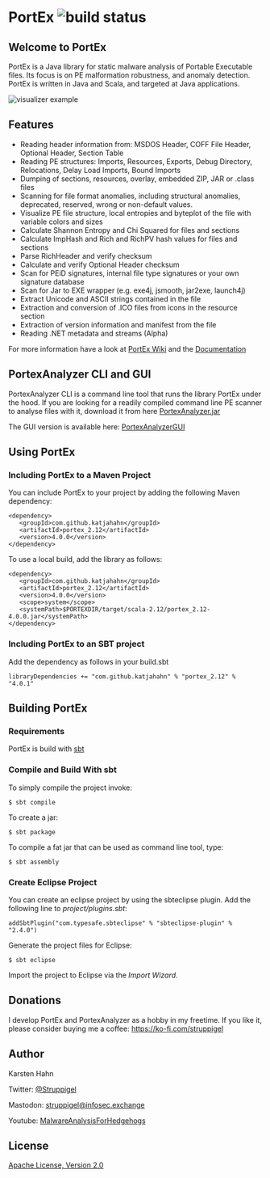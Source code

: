 PortEx ![build status](https://travis-ci.org/katjahahn/PortEx.svg?branch=master)
======

## Welcome to PortEx

PortEx is a Java library for static malware analysis of Portable Executable files. Its focus is on PE malformation robustness, and anomaly detection. 
PortEx is written in Java and Scala, and targeted at Java applications.  

![visualizer example](http://i.imgur.com/7NBze4O.png)

## Features

* Reading header information from: MSDOS Header, COFF File Header, Optional Header, Section Table
* Reading PE structures: Imports, Resources, Exports, Debug Directory, Relocations, Delay Load Imports, Bound Imports
* Dumping of sections, resources, overlay, embedded ZIP, JAR or .class files
* Scanning for file format anomalies, including structural anomalies, deprecated, reserved, wrong or non-default values.
* Visualize PE file structure, local entropies and byteplot of the file with variable colors and sizes
* Calculate Shannon Entropy and Chi Squared for files and sections
* Calculate ImpHash and Rich and RichPV hash values for files and sections
* Parse RichHeader and verify checksum
* Calculate and verify Optional Header checksum
* Scan for PEiD signatures, internal file type signatures or your own signature database
* Scan for Jar to EXE wrapper (e.g. exe4j, jsmooth, jar2exe, launch4j)
* Extract Unicode and ASCII strings contained in the file
* Extraction and conversion of .ICO files from icons in the resource section
* Extraction of version information and manifest from the file
* Reading .NET metadata and streams (Alpha)

For more information have a look at [PortEx Wiki](https://github.com/struppigel/PortEx/wiki) and the [Documentation](http://struppigel.github.io/PortEx/javadocs/)

## PortexAnalyzer CLI and GUI

PortexAnalyzer CLI is a command line tool that runs the library PortEx under the hood. If you are looking for a readily compiled command line PE scanner to analyse files with it, download it from here [PortexAnalyzer.jar](https://github.com/katjahahn/PortEx/raw/master/progs/PortexAnalyzer.jar)

The GUI version is available here: [PortexAnalyzerGUI](https://github.com/struppigel/PortexAnalyzerGUI)

## Using PortEx

### Including PortEx to a Maven Project

You can include PortEx to your project by adding the following Maven dependency:

```
<dependency>
   <groupId>com.github.katjahahn</groupId>
   <artifactId>portex_2.12</artifactId>
   <version>4.0.0</version>
</dependency> 
```

To use a local build, add the library as follows:

```
<dependency>
   <groupId>com.github.katjahahn</groupId>
   <artifactId>portex_2.12</artifactId>
   <version>4.0.0</version>
   <scope>system</scope>
   <systemPath>$PORTEXDIR/target/scala-2.12/portex_2.12-4.0.0.jar</systemPath>
</dependency> 
```

### Including PortEx to an SBT project

Add the dependency as follows in your build.sbt

```
libraryDependencies += "com.github.katjahahn" % "portex_2.12" % "4.0.1"
```

## Building PortEx

### Requirements

PortEx is build with [sbt](http://www.scala-sbt.org)  

### Compile and Build With sbt

To simply compile the project invoke:

```
$ sbt compile
```

To create a jar: 

```
$ sbt package
```

To compile a fat jar that can be used as command line tool, type:

```
$ sbt assembly
```

### Create Eclipse Project

You can create an eclipse project by using the sbteclipse plugin.
Add the following line to *project/plugins.sbt*:

```
addSbtPlugin("com.typesafe.sbteclipse" % "sbteclipse-plugin" % "2.4.0")
```

Generate the project files for Eclipse:

```
$ sbt eclipse
```

Import the project to Eclipse via the *Import Wizard*.

## Donations

I develop PortEx and PortexAnalyzer as a hobby in my freetime. If you like it, please consider buying me a coffee: https://ko-fi.com/struppigel

## Author

Karsten Hahn 

Twitter: [@Struppigel](https://twitter.com/struppigel)

Mastodon: [struppigel@infosec.exchange](https://infosec.exchange/@struppigel)

Youtube: [MalwareAnalysisForHedgehogs](https://www.youtube.com/c/MalwareAnalysisForHedgehogs)

## License
[Apache License, Version 2.0](https://github.com/katjahahn/PortEx/blob/master/LICENSE)
